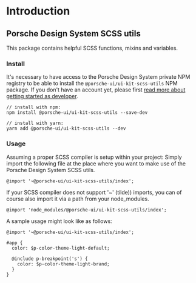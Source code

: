 # Introduction

## Porsche Design System SCSS utils

This package contains helpful SCSS functions, mixins and variables.

### Install
It's necessary to have access to the Porsche Design System private NPM registry to be able to install the `@porsche-ui/ui-kit-scss-utils` NPM package. If you don't have an account yet, please first [read more about getting started as developer](#/web/getting-started/start-coding).
```
// install with npm:
npm install @porsche-ui/ui-kit-scss-utils --save-dev

// install with yarn:
yarn add @porsche-ui/ui-kit-scss-utils --dev
```

### Usage

Assuming a proper SCSS compiler is setup within your project: Simply import the following file 
at the place where you want to make use of the Porsche Design System SCSS utils.

```
@import '~@porsche-ui/ui-kit-scss-utils/index';
```

If your SCSS compiler does not support '~' (tilde)) imports, you can of course also import it via a path from your node_modules.

```
@import 'node_modules/@porsche-ui/ui-kit-scss-utils/index';
```

A sample usage might look like as follows:

```
@import '~@porsche-ui/ui-kit-scss-utils/index';

#app {
  color: $p-color-theme-light-default;
  
  @include p-breakpoint('s') {
    color: $p-color-theme-light-brand;
  }
}
```